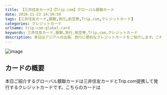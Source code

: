 ```yaml
---
title: 【三井住友カード】【Trip.com】グローバル銀聯カード
date: 2018-11-23 14:39:59
tags: [三井住友カード,銀聯,旅行,航空券,Trip.com,クレジットカード]
categories: クレジットカード
urlname: trip-com-global-card
keywords: 三井住友カード,銀聯,旅行,航空券,Trip.com,クレジットカード
description: 本日はアジアへの出張、旅行に便利なクレジットカードをご紹介します。これは三井住友カード株式会社が発行するTrip.comのグローバル銀聯カードです。
---
```

![image](https://ww1.sinaimg.cn/large/007iUjdily1fxhz0auua1j30hx06h0vj)
## カードの概要
本日ご紹介するグローバル銀聯カードは三井住友カードとTrip.com提携して発行するクレジットカードです。こちらのカードは
## 